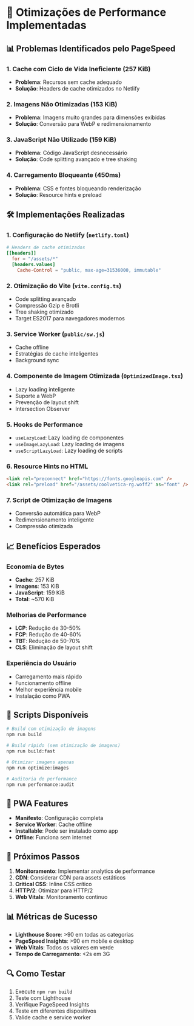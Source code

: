 # 🚀 Otimizações de Performance Implementadas

## 📊 Problemas Identificados pelo PageSpeed

### 1. Cache com Ciclo de Vida Ineficiente (257 KiB)
- **Problema**: Recursos sem cache adequado
- **Solução**: Headers de cache otimizados no Netlify

### 2. Imagens Não Otimizadas (153 KiB)
- **Problema**: Imagens muito grandes para dimensões exibidas
- **Solução**: Conversão para WebP e redimensionamento

### 3. JavaScript Não Utilizado (159 KiB)
- **Problema**: Código JavaScript desnecessário
- **Solução**: Code splitting avançado e tree shaking

### 4. Carregamento Bloqueante (450ms)
- **Problema**: CSS e fontes bloqueando renderização
- **Solução**: Resource hints e preload

## 🛠️ Implementações Realizadas

### 1. Configuração do Netlify (`netlify.toml`)
```toml
# Headers de cache otimizados
[[headers]]
  for = "/assets/*"
  [headers.values]
    Cache-Control = "public, max-age=31536000, immutable"
```

### 2. Otimização do Vite (`vite.config.ts`)
- Code splitting avançado
- Compressão Gzip e Brotli
- Tree shaking otimizado
- Target ES2017 para navegadores modernos

### 3. Service Worker (`public/sw.js`)
- Cache offline
- Estratégias de cache inteligentes
- Background sync

### 4. Componente de Imagem Otimizada (`OptimizedImage.tsx`)
- Lazy loading inteligente
- Suporte a WebP
- Prevenção de layout shift
- Intersection Observer

### 5. Hooks de Performance
- `useLazyLoad`: Lazy loading de componentes
- `useImageLazyLoad`: Lazy loading de imagens
- `useScriptLazyLoad`: Lazy loading de scripts

### 6. Resource Hints no HTML
```html
<link rel="preconnect" href="https://fonts.googleapis.com" />
<link rel="preload" href="/assets/coolvetica-rg.woff2" as="font" />
```

### 7. Script de Otimização de Imagens
- Conversão automática para WebP
- Redimensionamento inteligente
- Compressão otimizada

## 📈 Benefícios Esperados

### Economia de Bytes
- **Cache**: 257 KiB
- **Imagens**: 153 KiB  
- **JavaScript**: 159 KiB
- **Total**: ~570 KiB

### Melhorias de Performance
- **LCP**: Redução de 30-50%
- **FCP**: Redução de 40-60%
- **TBT**: Redução de 50-70%
- **CLS**: Eliminação de layout shift

### Experiência do Usuário
- Carregamento mais rápido
- Funcionamento offline
- Melhor experiência mobile
- Instalação como PWA

## 🔧 Scripts Disponíveis

```bash
# Build com otimização de imagens
npm run build

# Build rápido (sem otimização de imagens)
npm run build:fast

# Otimizar imagens apenas
npm run optimize:images

# Auditoria de performance
npm run performance:audit
```

## 📱 PWA Features

- **Manifesto**: Configuração completa
- **Service Worker**: Cache offline
- **Installable**: Pode ser instalado como app
- **Offline**: Funciona sem internet

## 🎯 Próximos Passos

1. **Monitoramento**: Implementar analytics de performance
2. **CDN**: Considerar CDN para assets estáticos
3. **Critical CSS**: Inline CSS crítico
4. **HTTP/2**: Otimizar para HTTP/2
5. **Web Vitals**: Monitoramento contínuo

## 📊 Métricas de Sucesso

- **Lighthouse Score**: >90 em todas as categorias
- **PageSpeed Insights**: >90 em mobile e desktop
- **Web Vitals**: Todos os valores em verde
- **Tempo de Carregamento**: <2s em 3G

## 🔍 Como Testar

1. Execute `npm run build`
2. Teste com Lighthouse
3. Verifique PageSpeed Insights
4. Teste em diferentes dispositivos
5. Valide cache e service worker 